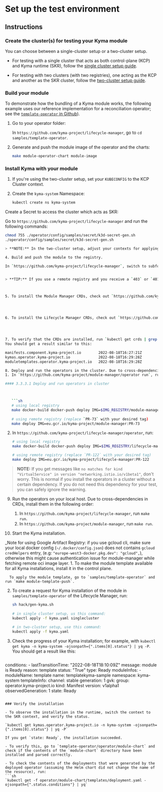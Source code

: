 # Set up the test environment

## Instructions

### Create the cluster(s) for testing your Kyma module

You can choose between a single-cluster setup or a two-cluster setup.


- For testing with a single cluster that acts as both control-plane (KCP) and Kyma runtime (SKR), follow the [single cluster setup guide](creating-test-environment-singlecluster.md).


- For testing with two clusters (with two registries), one acting as the KCP and another as the SKR cluster, follow the [two-cluster setup guide](creating-test-environment-twocluster.md).

### Build your module

To demonstrate how the bundling of a Kyma module works, the following example uses our reference implementation for a reconciliation operator; see the [`template-operator` in Github](https://github.com/kyma-project/lifecycle-manager/tree/main/samples/template-operator)).

1. Go to your operator folder:

   In `https://github.com/kyma-project/lifecycle-manager`, go to `cd samples/template-operator`.

2. Generate and push the module image of the operator and the charts:


   ```sh
   make module-operator-chart module-image
   ```

### Install Kyma with your module

1. If you're using the two-cluster setup, set your `KUBECONFIG` to the KCP Cluster context.


2. Create the `kyma-system` Namespace:

   ```sh
   kubectl create ns kyma-system

Create a Secret to access the cluster which acts as SKR:

   Go to `https://github.com/kyma-project/lifecycle-manager` and run the following commands:

   ```sh
   chmod 755 ./operator/config/samples/secret/k3d-secret-gen.sh
   ./operator/config/samples/secret/k3d-secret-gen.sh

   > **NOTE:** In the two-cluster setup, adjust your contexts for applying the secret using KCP_CLUSTER_CTX and SKR_CLUSTER_CTX.

4. Build and push the module to the registry.

   In `https://github.com/kyma-project/lifecycle-manager`, switch to subfolder `samples/template-operator` and run `make module-build`.


   > **TIP:** If you use a remote registry and you receive a `403` or `401` error, maybe your credentials timed out. To fix this, recreate the `MODULE_CREDENTIALS` variable.



5. To install the Module Manager CRDs, check out `https://github.com/kyma-project/module-manager`, navigate to the operator `cd operator`, and run `make install`.




6. To install the Lifecycle Manager CRDs, check out `https://github.com/kyma-project/lifecycle-manager`, navigate to the operator `cd operator`, and run `make install`.




7. To verify that the CRDs are installed, run `kubectl get crds | grep kyma-project.io`.
   You should get a result similar to this:

   manifests.component.kyma-project.io        2022-08-18T16:27:21Z
   kymas.operator.kyma-project.io             2022-08-18T16:29:28Z
   moduletemplates.operator.kyma-project.io   2022-08-18T16:29:28Z

8. Deploy and run the operators in the cluster. Due to cross-dependencies in CRDs, install them in the following order:
   1. In `https://github.com/kyma-project/module-manager/operator run`, run:

#### 3.3.3.1 Deploy and run operators in cluster



      ```sh
      # using local registry
      make docker-build docker-push deploy IMG=$IMG_REGISTRY/module-manager:dev
      
      # using remote registry (replace `PR-73` with your desired tag)
      make deploy IMG=eu.gcr.io/kyma-project/module-manager:PR-73
```

   2. In `https://github.com/kyma-project/lifecycle-manager/operator`, run:
      
      ```sh
      # using local registry
      make docker-build docker-push deploy IMG=$IMG_REGISTRY/lifecycle-manager:dev
      
      # using remote registry (replace `PR-122` with your desired tag)
      make deploy IMG=eu.gcr.io/kyma-project/lifecycle-manager:PR-122
      ```

   > **NOTE:** If you get messages like `no matches for kind "VirtualService" in version "networking.istio.io/v1beta1"`, don't worry. This is normal if you install the operators in a cluster without a certain dependency. If you do not need this dependency for your test, you can safely ignore the warning.

9. Run the operators on your local host. Due to cross-dependencies in CRDs, install them in the following order:
   1. In `https://github.com/kyma-project/lifecycle-manager`, run `make run`.
   2. In `https://github.com/kyma-project/module-manager`, run `make run`.





10. Start the Kyma installation.


_Note for using Google Artifact Registry: if you use gcloud cli, make sure your local docker config (`~/.docker/config.json`) does not contains `gcloud` `credHelpers` entry, (e.g: `"europe-west3-docker.pkg.dev": "gcloud",`), otherwise this might cause authentication issue for module-manager while fetching remote oci image layer.
    1. To make the module template available for all Kyma installations, install it in the control plane.

      To apply the module template, go to `samples/template-operator` and run `make module-template-push`.



   2. To create a request for Kyma installation of the module in `samples/template-operator` of the Lifecycle Manager, run:

      ```sh
      sh hack/gen-kyma.sh
   
      # in single cluster setup, us this command:
      kubectl apply -f kyma.yaml singlecluster
   
      # in two-cluster setup, use this command:
      kubectl apply -f kyma.yaml
      ```

   3. Check the progress of your Kyma installation; for example, with `kubectl get kyma -n kyma-system -ojsonpath={".items[0].status"} | yq -P`.
      You should get a result like this:

      ```yaml
   conditions:
     - lastTransitionTime: "2022-08-18T18:10:09Z"
       message: module is Ready
       reason: template
       status: "True"
       type: Ready
   moduleInfos:
     - moduleName: template
       name: templatekyma-sample
       namespace: kyma-system
       templateInfo:
         channel: stable
         generation: 1
         gvk:
           group: operator.kyma-project.io
           kind: Manifest
           version: v1alpha1
   observedGeneration: 1
   state: Ready
   ```

### Verify the installation

- To observe the installation in the runtime, switch the context to the SKR context, and verify the status.

  `kubectl get kymas.operator.kyma-project.io -n kyma-system -ojsonpath={".items[0].status"} | yq -P`

  If you get `state: Ready`, the installation succeeded.

- To verify this, go to `template-operator/operator/module-chart` and check if the contents of the `module-chart` directory have been installed and parsed correctly.

- To check the contents of the deployments that were generated by the deployed operator (assuming the Helm chart did not change the name of the resource), run:
  ```sh
  `kubectl get -f operator/module-chart/templates/deployment.yaml -ojsonpath={".status.conditions"} | yq`
